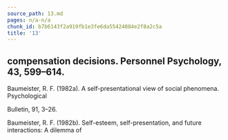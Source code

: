```yaml
---
source_path: 13.md
pages: n/a-n/a
chunk_id: b7b6143f2a919fb1e3fe6da55424084e2f8a2c5a
title: '13'
---
```

## compensation decisions. Personnel Psychology, 43, 599–614.

Baumeister, R. F. (1982a). A self-presentational view of social phenomena. Psychological

Bulletin, 91, 3–26.

Baumeister, R. F. (1982b). Self-esteem, self-presentation, and future interactions: A dilemma of
